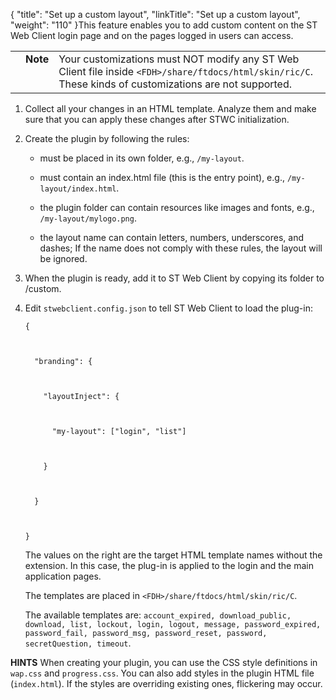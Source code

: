 {
    "title": "Set up a custom layout",
    "linkTitle": "Set up a custom layout",
    "weight": "110"
}This feature enables you to add custom content on the ST Web Client login page and on the pages logged in users can access.

<table cellpadding="0" cellspacing="0">
   <col/>
   <col/>
   <col/>
      <tr>
         <td valign="top">         </td>
         <td valign="top"><span><b>Note</b></span>
         </td>
         <td data-mc-autonum="&lt;b&gt;Note&lt;/b&gt;" valign="top">Your customizations must NOT modify any <span>ST Web Client</span> file inside <code>&lt;FDH&gt;/share/ftdocs/html/skin/ric/C</code>. These kinds of customizations are not supported.         </td>
      </tr>
</table>

1.  Collect all your changes in an HTML template. Analyze them and make sure that you can apply these changes after STWC initialization.

2.  Create the plugin by following the rules:  
    
    -   must be placed in its own folder, e.g., `/my-layout`.
    -   must contain an index.html file (this is the entry point), e.g., `/my-layout/index.html`.
    -   the plugin folder can contain resources like images and fonts, e.g., `/my-layout/mylogo.png`.
    -   the layout name can contain letters, numbers, underscores, and dashes; If the name does not comply with these rules, the layout will be ignored.

3.  When the plugin is ready, add it to ST Web Client by copying its folder to /custom.

4.  Edit `stwebclient.config.json` to tell ST Web Client to load the plug-in:  
    

        {

          "branding": {

            "layoutInject": {

              "my-layout": ["login", "list"]

            }

          }

        }

      
     The values on the right are the target HTML template names without the extension. In this case, the plug-in is applied to the login and the main application pages.   
    The templates are placed in `<FDH>/share/ftdocs/html/skin/ric/C`.   
    The available templates are: `account_expired, download_public, download, list, lockout, login, logout, message, password_expired, password_fail, password_msg, password_reset, password, secretQuestion, timeout`.

**HINTS** When creating your plugin, you can use the CSS style definitions in `wap.css` and `progress.css`. You can also add styles in the plugin HTML file (`index.html`). If the styles are overriding existing ones, flickering may occur.
